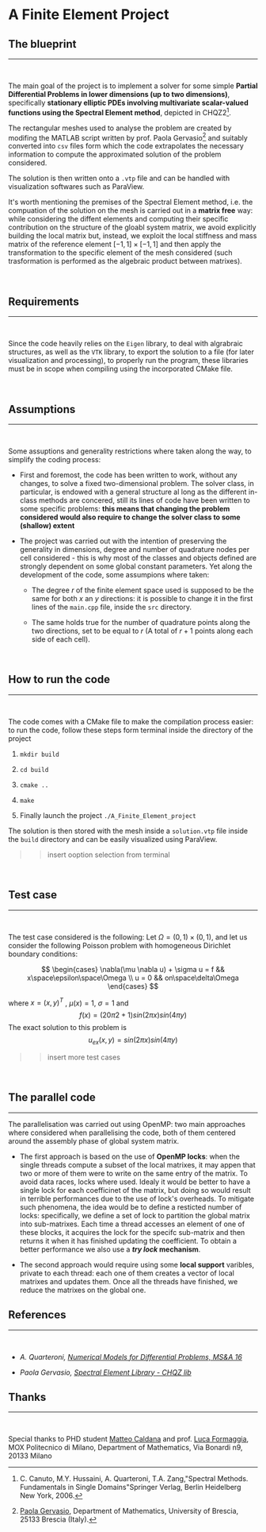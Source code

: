 # A Finite Element Project

## The blueprint
---

<br/>

The main goal of the project is to implement a solver for some simple **Partial Differential Problems in lower dimensions (up to two dimensions)**, specifically **stationary elliptic PDEs involving multivariate scalar-valued functions using the Spectral Element method**, depicted in CHQZ2[^1]. 

[^1]: C. Canuto, M.Y. Hussaini, A. Quarteroni, T.A. Zang,"Spectral Methods. Fundamentals in Single Domains"Springer Verlag, Berlin Heidelberg New York, 2006.

The rectangular meshes used to analyse the problem are created by modifing the MATLAB script written by prof. Paola Gervasio[^2] and suitably converted into `csv` files form which the code extrapolates the necessary information to compute the approximated solution of the problem considered.

[^2]: [Paola Gervasio](gervasio@ing.unibs.it), Department of Mathematics, University of Brescia, 25133 Brescia (Italy). 

The solution is then written onto a `.vtp` file and can be handled with visualization softwares such as ParaView.

It's worth mentioning the premises of the Spectral Element method, i.e. the compuation of the solution on the mesh is carried out in a **matrix free** way: while considering the diffent elements and computing their specific contribution on the structure of the gloabl system matrix, we avoid explicitly building the local matrix but, instead, we exploit the local stiffness and mass matrix of the reference element $[-1,1]\times[-1,1]$ and then apply the transformation to the specific element of the mesh considered (such trasformation is performed as the algebraic product between matrixes).

<br/>

## Requirements
---
<br/>

Since the code heavily relies on the `Eigen` library, to deal with algrabraic structures, as  well as the `VTK` library, to export the solution to a file (for later visualization and processing), to properly run the program, these libraries must be in scope when compiling using the incorporated CMake file.

<br/>

## Assumptions
---
<br/>

Some assuptions and generality restrictions  where taken along the way, to simplify the coding process:

- First and foremost, the code has been written to work, without any changes, to solve a fixed two-dimensional problem. The solver class, in particular, is endowed with a general structure al long as the different in-class methods are concered, still its lines of code have been written to some specific problems: **this means that changing the problem considered would also require to change the solver class to some (shallow) extent**

- The project was carried out with the intention of preserving the generality in dimensions, degree and number of quadrature nodes per cell considered - this is why most of the classes and objects defined are strongly dependent on some global constant parameters.
Yet along the development of the code, some assumpions where taken:
   - The degree $r$ of the finite element space used is supposed to be the same for both $x$ an $y$ directions: it is possible to change it in the first lines of the `main.cpp` file, inside the `src` directory.

    - The same holds true for the number of quadrature points along the two directions, set to be equal to $r$ (A total of $r+1$ points along each side of each cell).

<br/>

## How to run the code
---

<br/>

The code comes with a CMake file to make the compilation process easier: to run the code, follow these steps form terminal inside the directory of the project

1. `mkdir build`

2. `cd build`

3. `cmake ..`

4. `make`

5. Finally launch the project `./A_Finite_Element_project`

The solution is then stored with the mesh inside a `solution.vtp` file inside the `build` directory and can be easily visualized using ParaView.

>> insert ooption selection from terminal

<br/>

## Test case
---

<br/>


The test case considered is the following:
Let $\Omega = (0, 1) × (0, 1)$, and let us consider the following Poisson problem with homogeneous Dirichlet boundary conditions:

$$ 
\begin{cases}
    \nabla(\mu \nabla u) + \sigma u = f && x\space\epsilon\space\Omega \\ 
     u = 0 && on\space\delta\Omega
\end{cases}
$$

where $x = (x, y)^T$ , $\mu(x) = 1$, $\sigma = 1$ and
$$f(x)=(20π2 +1)sin(2πx)sin(4πy)$$
The exact solution to this problem is
$$u_{ex}(x, y) = sin(2\pi x) sin(4\pi y)$$

>> insert more test cases
<br/>


## The parallel code
---
The parallelisation was carried out using OpenMP:
two main approaches where considered when parallelising the code, both of them centered around the assembly phase of global system matrix.

- The first approach is based on the use of **OpenMP locks**: when the single threads compute a subset of the local matrixes, it may appen that two or more of them were to write on the same entry of the matrix. To avoid data races, locks where used.
Idealy it would be better to have a single lock for each coefficinet of the matrix, but doing so would result in terrible performances due to the use of lock's overheads. To mitigate such phenomena, the idea would be to define a resticted number of locks: specifically, we define a set of lock to partition the global matrix into sub-matrixes. Each time a thread accesses an element of one of these blocks, it acquires the lock for the specifc sub-matrix and then returns it when it has finished updating the coefficient.
To obtain a better performance we also use a **_try lock_ mechanism**.

- The second approach would require using some **local support** varibles, private to each thread: each one of them creates a vector of local matrixes and updates them. Once all the threads have finished, we reduce the matrixes on the global one.

## References
---
<br/>

* _A. Quarteroni, [Numerical Models for Differential Problems, MS&A 16](https://doi.org/10.1007/978-3-319-49316-9)_

* _Paola Gervasio, [Spectral Element Library - CHQZ lib](https://paola-gervasio.unibs.it/software/)_


## Thanks
---

<br/>

Special thanks to PHD student [Matteo Caldana](matteo.caldana@polimi.it) and prof. [Luca Formaggia](luca.formaggia@polimi.it), MOX Politecnico di Milano, Department of Mathematics, Via Bonardi n9, 20133 Milano
